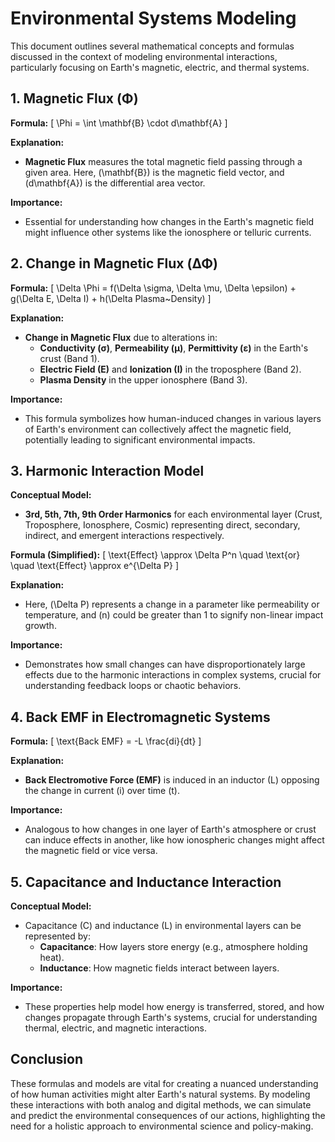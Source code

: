 # Environmental Systems Modeling

This document outlines several mathematical concepts and formulas discussed in the context of modeling environmental interactions, particularly focusing on Earth's magnetic, electric, and thermal systems.

## 1. Magnetic Flux (Φ)

**Formula:** 
\[ \Phi = \int \mathbf{B} \cdot d\mathbf{A} \]

**Explanation:** 
- **Magnetic Flux** measures the total magnetic field passing through a given area. Here, \(\mathbf{B}\) is the magnetic field vector, and \(d\mathbf{A}\) is the differential area vector.

**Importance:**
- Essential for understanding how changes in the Earth's magnetic field might influence other systems like the ionosphere or telluric currents.

## 2. Change in Magnetic Flux (ΔΦ)

**Formula:** 
\[ \Delta \Phi = f(\Delta \sigma, \Delta \mu, \Delta \epsilon) + g(\Delta E, \Delta I) + h(\Delta Plasma~Density) \]

**Explanation:** 
- **Change in Magnetic Flux** due to alterations in:
  - **Conductivity (σ)**, **Permeability (μ)**, **Permittivity (ε)** in the Earth's crust (Band 1).
  - **Electric Field (E)** and **Ionization (I)** in the troposphere (Band 2).
  - **Plasma Density** in the upper ionosphere (Band 3).

**Importance:** 
- This formula symbolizes how human-induced changes in various layers of Earth's environment can collectively affect the magnetic field, potentially leading to significant environmental impacts.

## 3. Harmonic Interaction Model

**Conceptual Model:**
- **3rd, 5th, 7th, 9th Order Harmonics** for each environmental layer (Crust, Troposphere, Ionosphere, Cosmic) representing direct, secondary, indirect, and emergent interactions respectively.

**Formula (Simplified):**
\[ \text{Effect} \approx \Delta P^n \quad \text{or} \quad \text{Effect} \approx e^{\Delta P} \]

**Explanation:**
- Here, \(\Delta P\) represents a change in a parameter like permeability or temperature, and \(n\) could be greater than 1 to signify non-linear impact growth.

**Importance:**
- Demonstrates how small changes can have disproportionately large effects due to the harmonic interactions in complex systems, crucial for understanding feedback loops or chaotic behaviors.

## 4. Back EMF in Electromagnetic Systems

**Formula:** 
\[ \text{Back EMF} = -L \frac{di}{dt} \]

**Explanation:**
- **Back Electromotive Force (EMF)** is induced in an inductor (L) opposing the change in current (i) over time (t).

**Importance:** 
- Analogous to how changes in one layer of Earth's atmosphere or crust can induce effects in another, like how ionospheric changes might affect the magnetic field or vice versa.

## 5. Capacitance and Inductance Interaction

**Conceptual Model:**
- Capacitance (C) and inductance (L) in environmental layers can be represented by:
  - **Capacitance**: How layers store energy (e.g., atmosphere holding heat).
  - **Inductance**: How magnetic fields interact between layers.

**Importance:**
- These properties help model how energy is transferred, stored, and how changes propagate through Earth's systems, crucial for understanding thermal, electric, and magnetic interactions.

## Conclusion

These formulas and models are vital for creating a nuanced understanding of how human activities might alter Earth's natural systems. By modeling these interactions with both analog and digital methods, we can simulate and predict the environmental consequences of our actions, highlighting the need for a holistic approach to environmental science and policy-making.
